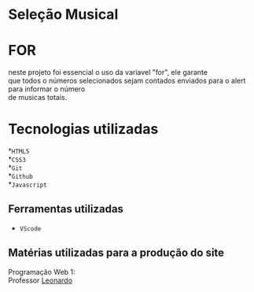 # Seleção Musical

# FOR
neste projeto foi essencial o uso da variavel "for", ele garante<br>
que todos o números selecionados sejam contados enviados para o alert para informar o número<br>
de musicas totais.

# Tecnologias utilizadas 
*`HTML5`<br>
*`CSS3`<br>
*`Git`<br>
*`Github`<br>
*`Javascript`<br>

## Ferramentas utilizadas 
* `VScode` 

## Matérias utilizadas para a produção do site
Programação Web 1:<br>
Professor [Leonardo](https://github.com/leonardorochamarista)<br>
